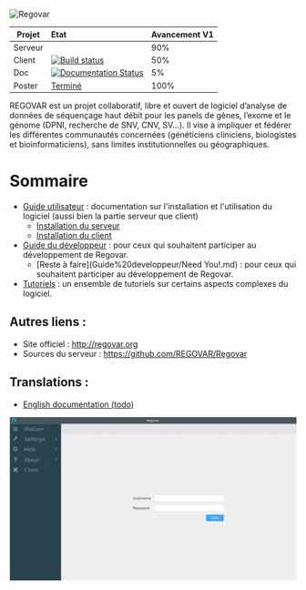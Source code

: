![Regovar](https://raw.githubusercontent.com/REGOVAR/Regovar/master/logo/logotitle.color.png)

| Projet        | Etat          | Avancement V1 |
| ------------- |:-------------|:--------------|
| Serveur       |               | 90% |
| Client        | [![Build status](https://ci.appveyor.com/api/projects/status/275xv8xawf4hn199?svg=true)](https://ci.appveyor.com/project/ikit/qregovar) | 50% |
| Doc           | [![Documentation Status](https://readthedocs.org/projects/regovar/badge/?version=latest)](http://regovar.readthedocs.io/fr/latest/?badge=latest) | 5% |
| Poster        | [Terminé](https://github.com/REGOVAR/Sandbox/raw/master/sandbox/jobim_poster/poster.pdf) | 100% |


REGOVAR est un projet collaboratif, libre et ouvert de logiciel d’analyse de données de séquençage haut débit pour les panels de gènes, l’exome et le génome (DPNI, recherche de SNV, CNV, SV...). Il vise à impliquer et fédérer les différentes communautés concernées (généticiens cliniciens, biologistes et bioinformaticiens), sans limites institutionnelles ou géographiques.


# Sommaire
 * [Guide utilisateur](Guide%20utilisateur/01.%20Bienvenue.md) : documentation sur l'installation et l'utilisation du logiciel (aussi bien la partie serveur que client)
   * [Installation du serveur](Guide%20utilisateur/04.%20Installation%20du%20serveur.md)
   * [Installation du client](Guide%20utilisateur/05.%20Installation%20du%20client.md)
 * [Guide du développeur](Guide%20developpeur/01.%20Bienvenue.md) : pour ceux qui souhaitent participer au développement de Regovar.
   * [Reste à faire](Guide%20developpeur/Need You!.md) : pour ceux qui souhaitent participer au développement de Regovar.
 * [Tutoriels](Tutoriels/Tutoriels.md) : un ensemble de tutoriels sur certains aspects complexes du logiciel.


## Autres liens :
 * Site officiel : http://regovar.org
 * Sources du serveur : https://github.com/REGOVAR/Regovar

 
## Translations :
 * [English documentation (todo)](http://regovar.readthedocs.io/latest/)


![Aperçu](https://raw.githubusercontent.com/REGOVAR/QRegovar/master/docs/mockup/mockup.gif)
